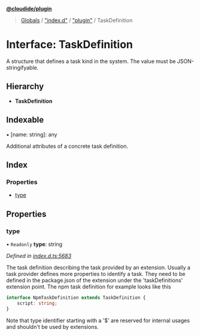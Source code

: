**[@cloudide/plugin](../README.md)**

> [Globals](../README.md) / ["index.d"](../modules/_index_d_.md) / ["plugin"](../modules/_index_d_._plugin_.md) / TaskDefinition

# Interface: TaskDefinition

A structure that defines a task kind in the system.
The value must be JSON-stringifyable.

## Hierarchy

* **TaskDefinition**

## Indexable

▪ [name: string]: any

Additional attributes of a concrete task definition.

## Index

### Properties

* [type](_index_d_._plugin_.taskdefinition.md#type)

## Properties

### type

• `Readonly` **type**: string

*Defined in [index.d.ts:5683](https://github.com/huaweicloud/cloudide-plugin-api/blob/1ab5ef8/index.d.ts#L5683)*

The task definition describing the task provided by an extension.
Usually a task provider defines more properties to identify
a task. They need to be defined in the package.json of the
extension under the 'taskDefinitions' extension point. The npm
task definition for example looks like this
```typescript
interface NpmTaskDefinition extends TaskDefinition {
    script: string;
}
```

Note that type identifier starting with a '$' are reserved for internal
usages and shouldn't be used by extensions.

